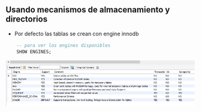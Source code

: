 ## Usando mecanismos de almacenamiento y directorios

- Por defecto las tablas se crean con engine innodb

```sql
    -- para ver los engines disponibles
    SHOW ENGINES;

```

![Motores disponibles](/imagenes/clase04/motores_disponibles.png)

